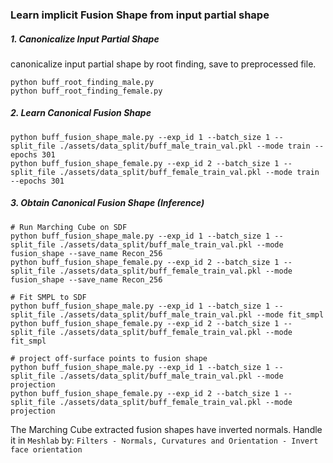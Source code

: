 ### Learn implicit Fusion Shape from input partial shape

##### 1. Canonicalize Input Partial Shape
canonicalize input partial shape by root finding, save to preprocessed file.
```
python buff_root_finding_male.py
python buff_root_finding_female.py
```

##### 2. Learn Canonical Fusion Shape
```
python buff_fusion_shape_male.py --exp_id 1 --batch_size 1 --split_file ./assets/data_split/buff_male_train_val.pkl --mode train --epochs 301
python buff_fusion_shape_female.py --exp_id 2 --batch_size 1 --split_file ./assets/data_split/buff_female_train_val.pkl --mode train --epochs 301
```

##### 3. Obtain Canonical Fusion Shape (Inference)
```
# Run Marching Cube on SDF
python buff_fusion_shape_male.py --exp_id 1 --batch_size 1 --split_file ./assets/data_split/buff_male_train_val.pkl --mode fusion_shape --save_name Recon_256
python buff_fusion_shape_female.py --exp_id 2 --batch_size 1 --split_file ./assets/data_split/buff_female_train_val.pkl --mode fusion_shape --save_name Recon_256

# Fit SMPL to SDF
python buff_fusion_shape_male.py --exp_id 1 --batch_size 1 --split_file ./assets/data_split/buff_male_train_val.pkl --mode fit_smpl
python buff_fusion_shape_female.py --exp_id 2 --batch_size 1 --split_file ./assets/data_split/buff_female_train_val.pkl --mode fit_smpl

# project off-surface points to fusion shape
python buff_fusion_shape_male.py --exp_id 1 --batch_size 1 --split_file ./assets/data_split/buff_male_train_val.pkl --mode projection
python buff_fusion_shape_female.py --exp_id 2 --batch_size 1 --split_file ./assets/data_split/buff_female_train_val.pkl --mode projection
```
The Marching Cube extracted fusion shapes have inverted normals. Handle it in `Meshlab` by: `Filters - Normals, Curvatures and Orientation - Invert face orientation` 
